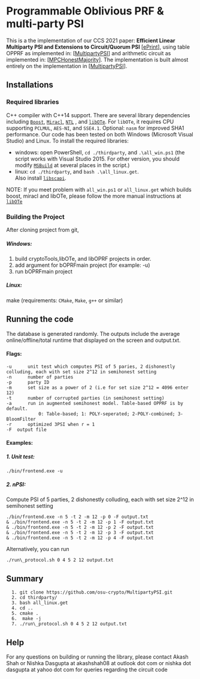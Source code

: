 # Programmable Oblivious PRF & multi-party PSI
This is a the implementation of our CCS 2021 paper: **Efficient Linear Multiparty PSI and Extensions to Circuit/Quorum PSI** [[ePrint](https://eprint.iacr.org/2021/172)], using table OPPRF as implemented in: [[MultipartyPSI](https://github.com/osu-crypto/MultiPartyPSI)] and arithmetic circuit as implemented in: [[MPCHonestMajority](https://github.com/cryptobiu/MPC-Benchmark/tree/master/MPCHonestMajority)]. The implementation is built almost entirely on the implementation in [[MultipartyPSI](https://github.com/osu-crypto/MultiPartyPSI)].  

## Installations

### Required libraries
 C++ compiler with C++14 support. There are several library dependencies including [`Boost`](https://sourceforge.net/projects/boost/), [`Miracl`](https://github.com/miracl/MIRACL), [`NTL`](http://www.shoup.net/ntl/) , and [`libOTe`](https://github.com/osu-crypto/libOTe). For `libOTe`, it requires CPU supporting `PCLMUL`, `AES-NI`, and `SSE4.1`. Optional: `nasm` for improved SHA1 performance.   Our code has been tested on both Windows (Microsoft Visual Studio) and Linux. To install the required libraries:
  * windows: open PowerShell,  `cd ./thirdparty`, and `.\all_win.ps1` (the script works with Visual Studio 2015. For other version, you should modify [`MSBuild`](https://github.com/osu-crypto/MultipartyPSI/blob/implement/thirdparty/win/getNTL.ps1#L3) at several places in the script.)
  * linux: `cd ./thirdparty`, and `bash .\all_linux.get`.   
Also install [`libscapi`](https://github.com/cryptobiu/libscapi).

NOTE: If you meet problem with `all_win.ps1` or `all_linux.get` which builds boost, miracl and libOTe, please follow the more manual instructions at [`libOTe`](https://github.com/osu-crypto/libOTe)

### Building the Project
After cloning project from git,
##### Windows:
1. build cryptoTools,libOTe, and libOPRF projects in order.
2. add argument for bOPRFmain project (for example: -u)
3. run bOPRFmain project

##### Linux:
make (requirements: `CMake`, `Make`, `g++` or similar)


## Running the code
The database is generated randomly. The outputs include the average online/offline/total runtime that displayed on the screen and output.txt.
#### Flags:
    -u		unit test which computes PSI of 5 paries, 2 dishonestly colluding, each with set size 2^12 in semihonest setting
	-n		number of parties
	-p		party ID
	-m		set size as a power of 2 (i.e for set size 2^12 = 4096 enter 12)
	-t		number of corrupted parties (in semihonest setting)
	-a		run in augmented semihonest model. Table-based OPPRF is by default.
				0: Table-based; 1: POLY-seperated; 2-POLY-combined; 3-BloomFilter
	-r		optimized 3PSI when r = 1
	-F	output file			
#### Examples:
##### 1. Unit test:
	./bin/frontend.exe -u

##### 2. nPSI:
Compute PSI of 5 parties, 2 dishonestly colluding, each with set size 2^12 in semihonest setting

	./bin/frontend.exe -n 5 -t 2 -m 12 -p 0 -F output.txt
	& ./bin/frontend.exe -n 5 -t 2 -m 12 -p 1 -F output.txt
	& ./bin/frontend.exe -n 5 -t 2 -m 12 -p 2 -F output.txt
	& ./bin/frontend.exe -n 5 -t 2 -m 12 -p 3 -F output.txt
	& ./bin/frontend.exe -n 5 -t 2 -m 12 -p 4 -F output.txt

Alternatively, you can run

	./run\_protocol.sh 0 4 5 2 12 output.txt

## Summary

      1. git clone https://github.com/osu-crypto/MultipartyPSI.git  
      2. cd thirdparty/
      3. bash all_linux.get
      4. cd ..
      5. cmake .
      6.  make -j
      7. ./run\_protocol.sh 0 4 5 2 12 output.txt


## Help
For any questions on building or running the library, please contact Akash Shah or Nishka Dasgupta at akashshah08 at outlook dot com or nishka dot dasgupta at yahoo dot com for queries regarding the circuit code
